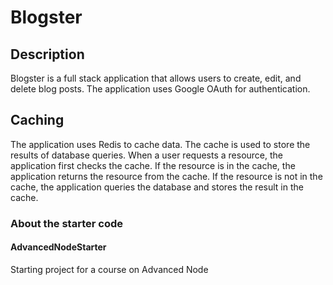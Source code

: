 # Blogster

## Description

Blogster is a full stack application that allows users to create, edit, and
delete blog posts. The application uses Google OAuth for authentication.

## Caching

The application uses Redis to cache data. The cache is used to store the results of database queries. When a user requests a resource, the application first checks the cache. If the resource is in the cache, the application returns the resource from the cache. If the resource is not in the cache, the application queries the database and stores the result in the cache.

### About the starter code

#### AdvancedNodeStarter

Starting project for a course on Advanced Node
